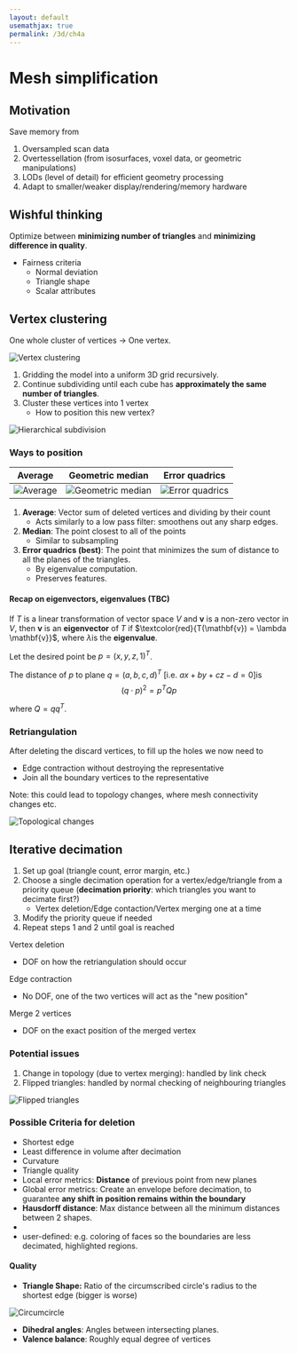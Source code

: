 ```yaml
---
layout: default
usemathjax: true
permalink: /3d/ch4a
---
```


# Mesh simplification

## Motivation

Save memory from

1. Oversampled scan data
2. Overtessellation (from isosurfaces, voxel data, or geometric manipulations)
3. LODs (level of detail) for efficient geometry processing
4. Adapt to smaller/weaker display/rendering/memory hardware

## Wishful thinking

Optimize between **minimizing number of triangles** and **minimizing difference in quality**.

- Fairness criteria
  - Normal deviation
  - Triangle shape
  - Scalar attributes

## Vertex clustering

One whole cluster of vertices $\rightarrow$​​ One vertex.

![Vertex clustering](/notes-blog/assets/img/3d/vertex_clustering.png)

1. Gridding the model into a uniform 3D grid recursively.
2. Continue subdividing until each cube has **approximately the same number of triangles**.
3. Cluster these vertices into 1 vertex
   - How to position this new vertex?

![Hierarchical subdivision](/notes-blog/assets/img/3d/grid_sub.png)

### Ways to position

| Average                                           | Geometric median                                             | Error quadrics                                               |
| ------------------------------------------------- | ------------------------------------------------------------ | ------------------------------------------------------------ |
| ![Average](/notes-blog/assets/img/3d/average.png) | ![Geometric median](/notes-blog/assets/img/3d/geom_median.png) | ![Error quadrics](/notes-blog/assets/img/3d/error_quadrics.png) |



1. **Average**: Vector sum of deleted vertices and dividing by their count
   - Acts similarly to a low pass filter: smoothens out any sharp edges.
2. **Median**: The point closest to all of the points
   - Similar to subsampling
3. **Error quadrics (best)**: The point that minimizes the sum of distance to all the planes of the triangles.
   - By eigenvalue computation.
   - Preserves features.

#### Recap on eigenvectors, eigenvalues (TBC)

If $T$​​ is a linear transformation of vector space $V$​​ and $\mathbf{v}$​​​ is a non-zero vector in $V$​, then $\mathbf{v}$​ is an **eigenvector** of $T$​ if $\textcolor{red}{T(\mathbf{v}) = \lambda \mathbf{v}}$​, where $\lambda$​​ is the **eigenvalue**.

Let the desired point be $p = (x,y,z,1)^T$.

The distance of $p$ to plane $q = (a, b, c, d)^T$ [i.e. $ax + by + cz - d= 0$]​ is
$$
(q \cdot p)^2 = p^TQp
$$

where $Q = qq^T$​.

### Retriangulation

After deleting the discard vertices, to fill up the holes we now need to

- Edge contraction without destroying the representative
- Join all the boundary vertices to the representative

Note: this could lead to topology changes, where mesh connectivity changes etc.

![Topological changes](/notes-blog/assets/img/3d/vertex_cluster_topo_change.png)

## Iterative decimation

1. Set up goal (triangle count, error margin, etc.)
2. Choose a single decimation operation for a vertex/edge/triangle from a priority queue (**decimation priority**: which triangles you want to decimate first?)
   - Vertex deletion/Edge contaction/Vertex merging one at a time
3. Modify the priority queue if needed
4. Repeat steps 1 and 2 until goal is reached

Vertex deletion

- DOF on how the retriangulation should occur

Edge contraction

- No DOF, one of the two vertices will act as the "new position"

Merge 2 vertices

- DOF on the exact position of the merged vertex

### Potential issues

1. Change in topology (due to vertex merging): handled by link check
2. Flipped triangles: handled by normal checking of neighbouring triangles

![Flipped triangles](/notes-blog/assets/img/3d/flipped_triangles.png)

### Possible Criteria for deletion

- Shortest edge
- Least difference in volume after decimation
- Curvature
- Triangle quality
- Local error metrics: **Distance** of previous point from new planes
- Global error metrics: Create an envelope before decimation, to guarantee **any shift in position remains within the boundary**
- **Hausdorff distance**: Max distance between all the minimum distances between 2 shapes.
- 
- user-defined: e.g. coloring of faces so the boundaries are less decimated, highlighted regions.

#### Quality

- **Triangle Shape:** Ratio of the circumscribed circle's radius to the shortest edge (bigger is worse)

![Circumcircle](/notes-blog/assets/img/3d/circumcircle.png)

- **Dihedral angles**: Angles between intersecting planes.
- **Valence balance**: Roughly equal degree of vertices
